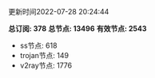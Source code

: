 更新时间2022-07-28 20:24:44

**总订阅: 378**
**总节点: 13496**
**有效节点: 2543**
- ss节点: 618
- trojan节点: 149
- v2ray节点: 1776
